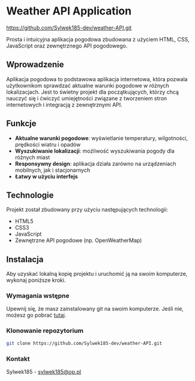 # Weather API Application

https://github.com/Sylwek185-dev/weather-API.git

Prosta i intuicyjna aplikacja pogodowa zbudowana z użyciem HTML, CSS, JavaScript oraz zewnętrznego API pogodowego.

## Wprowadzenie

Aplikacja pogodowa to podstawowa aplikacja internetowa, która pozwala użytkownikom sprawdzać aktualne warunki pogodowe w różnych lokalizacjach. Jest to świetny projekt dla początkujących, którzy chcą nauczyć się i ćwiczyć umiejętności związane z tworzeniem stron internetowych i integracją z zewnętrznymi API.

## Funkcje

- **Aktualne warunki pogodowe**: wyświetlanie temperatury, wilgotności, prędkości wiatru i opadów
- **Wyszukiwanie lokalizacji**: możliwość wyszukiwania pogody dla różnych miast
- **Responsywny design**: aplikacja działa zarówno na urządzeniach mobilnych, jak i stacjonarnych
- **Łatwy w użyciu interfejs**

## Technologie

Projekt został zbudowany przy użyciu następujących technologii:

- HTML5
- CSS3
- JavaScript
- Zewnętrzne API pogodowe (np. OpenWeatherMap)

## Instalacja

Aby uzyskać lokalną kopię projektu i uruchomić ją na swoim komputerze, wykonaj poniższe kroki.

### Wymagania wstępne

Upewnij się, że masz zainstalowany git na swoim komputerze. Jeśli nie, możesz go pobrać [tutaj](https://git-scm.com/).

### Klonowanie repozytorium

```bash
git clone https://github.com/Sylwek185-dev/weather-API.git
```

### Kontakt

Sylwek185 - sylwek185@op.pl
